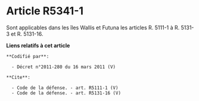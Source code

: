 # Article R5341-1

Sont applicables dans les îles Wallis et Futuna les articles R. 5111-1 à R. 5131-3 et R. 5131-16.

**Liens relatifs à cet article**

	**Codifié par**:

	  - Décret n°2011-280 du 16 mars 2011 (V)

	**Cite**:

	  - Code de la défense. - art. R5111-1 (V)
	  - Code de la défense. - art. R5131-16 (V)
